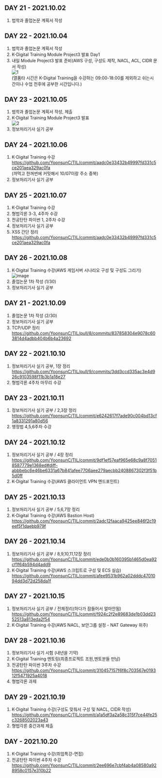 ## DAY 21 - 2021.10.02  
1. 법학과 졸업논문 계획서 작성  
## DAY 22 - 2021.10.04  
1. 법학과 졸업논문 계획서 작성  
2. K-Digital Training Module Project3 발표 Day1  
3. 내일 Module Project3 발표 준비(AWS 구성, 구성도 제작, NACL, ACL, CIDR 문서 작성)  
![1](https://user-images.githubusercontent.com/87630630/136425357-a639bdcc-4834-4f5f-9ef1-c1bdec69280b.png)  
(열품타 시간은 K-Digital Training을 수강하는 09:00-18:00를 제외하고 쉬는시간이나 수업 전후에 공부한 시간입니다.)
## DAY 23 - 2021.10.05  
1. 법학과 졸업논문 계획서 작성, 제출  
2. K-Digital Training Module Project3 발표  
![2](https://user-images.githubusercontent.com/87630630/136424666-4434d097-a66f-473c-a91e-340c70d6464d.png)  
3. 정보처리기사 실기 공부    
## DAY 24 - 2021.10.06  
1. K-Digital Training 수강  
https://github.com/YoonsunC/TIL/commit/aadc0e33432b49997fd331c5ce201aea329ac0fa  
(까먹고 한꺼번에 커밋해서 10/07이랑 주소 중복)
2. 정보처리기사 실기 공부
## DAY 25 - 2021.10.07  
1. K-Digital Training 수강  
2. 형법각론 3-3, 4주차 수강  
3. 전공탄탄 파이썬 1, 2주차 수강  
4. 정보처리기사 실기 공부  
5. XSS 간단 정리  
https://github.com/YoonsunC/TIL/commit/aadc0e33432b49997fd331c5ce201aea329ac0fa  
## DAY 26 - 2021.10.08  
1. K-Digital Training 수강(AWS 게임서버 시나리오 구성 및 구성도 그리기)  
![image](https://blog.kakaocdn.net/dn/bU3y4s/btrhddvKBZb/Ama7lMHOdiXSgH5CL5BdC1/img.png)  
2. 졸업논문 1차 작성 (1/30)  
3. 정보처리기사 실기 공부  
## DAY 21 - 2021.10.09  
1. 졸업논문 1차 작성 (2/30)  
2. 정보처리기사 실기 공부  
3. TCP/UDP 정리  
https://github.com/YoonsunC/TIL/pull/8/commits/837858304e9078c603814d4adbb404b6b4a23692  
## DAY 22 - 2021.10.10  
1. 정보처리기사 실기 공부, 1장 정리  
https://github.com/YoonsunC/TIL/pull/9/commits/3dd3ccd335ac3e4d926c9103598f11b3b1a18e27  
2. 형법각론 4주차 마무리 수강  
## DAY 23 - 2021.10.11  
1. 정보처리기사 실기 공부 / 2,3장 정리  
https://github.com/YoonsunC/TIL/commit/e6242617f7ade90c004bd13cf1a8331291a80d56  
3. 행정법 4,5,6주차 수강  
## DAY 24 - 2021.10.12  
1. 정보처리기사 실기 공부 / 4장 정리  
https://github.com/YoonsunC/TIL/commit/9df1ef57eaf965e68c9a8f70518587779e1368ed#diff-abbbebc6e46be6331a67b841afee7706aee279aecbb2408867302f3f51b5d0ff  
2. K-Digital Training 수강(AWS 클라이언트 VPN 엔드포인트)  
## DAY 25 - 2021.10.13  
1. 정보처리기사 실기 공부 / 5,6,7장 정리  
2. K-Digital Training 수강(AWS Bastion Host)  
https://github.com/YoonsunC/TIL/commit/2adc12faaca9425ee846f2c19eef5f1daebb979f  
## DAY 26 - 2021.10.14  
1. 정보처리기사 실기 공부 / 8,9,10,11,12장 정리  
https://github.com/YoonsunC/TIL/commit/ede0b0b160395b1465d0ea92cf1f64b594d4add9  
2. K-Digital Training 수강(AWS 스크립트로 구성 및 ECS 실습)  
https://github.com/YoonsunC/TIL/commit/afee9531b962a02dddc4701094dd3d72d258da1f  
## DAY 27 - 2021.10.15  
1. 정보처리기사 실기 공부 / 전체정리(하다가 잠들어서 얼마안됨)  
  https://github.com/YoonsunC/TIL/commit/f924c2f2e89683de1b03dd2352513a813eda2f54
2. K-Digital Training 수강(AWS NACL, 보안그룹 설정 - NAT Gateway 위주)  
## DAY 28 - 2021.10.16  
1. 정보처리기사 실기 시험 (내년을 기약)  
2. K-Digital Training 멘토링(최종프로젝트 조원,멘토분들 만남)  
3. 전공탄탄 파이썬 3주차 수강  
https://github.com/YoonsunC/TIL/commit/310457157f6f8c703567e019312f5471925a4018  
4. 형법각론 과제  
## DAY 29 - 2021.10.19  
1. K-Digital Training 수강(구성도 맞춰서 구성 및 NACL, CIDR 작성)  
https://github.com/YoonsunC/TIL/commit/a1a5df3a2a58c315f7ce44fe25c3268502023a43  
2. 형법각론 중간과제 제출  
## DAY  - 2021.10.20  
1. K-Digital Training 수강(취업특강-면접)  
2. 전공탄탄 파이썬 4주차 수강  
https://github.com/YoonsunC/TIL/commit/2ee696e7cbf4ab4a08580a928958c0157e310b22  
